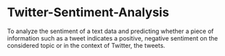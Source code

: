 # Twitter-Sentiment-Analysis
To analyze the sentiment of a text data and predicting whether a piece of information such as a tweet indicates a positive, negative sentiment on the considered topic or in the context of Twitter, the tweets.




